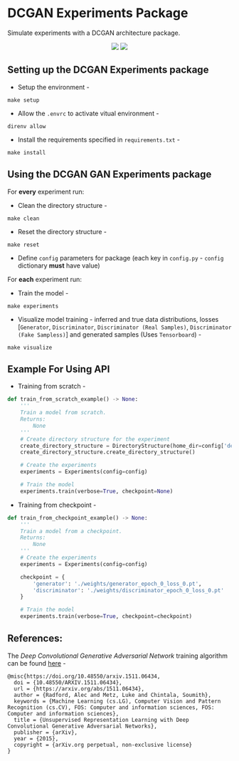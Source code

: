 # DCGAN Experiments Package

Simulate experiments with a DCGAN architecture package.

<p align="center">
    <a href="https://www.python.org/">
    <img src="https://img.shields.io/badge/Python-3.9.6-ff69b4.svg" /></a>
    <a href= "https://pytorch.org/">
    <img src="https://img.shields.io/badge/PyTorch-1.13-2BAF2B.svg" /></a>
</p>

## Setting up the DCGAN Experiments package

- Setup the environment - 
```
make setup
```

- Allow the `.envrc` to activate vitual environment - 
```
direnv allow
```

- Install the requirements specified in `requirements.txt` - 
```
make install
```

## Using the DCGAN GAN Experiments package

For **every** experiment run:

- Clean the directory structure - 
```
make clean
```

- Reset the directory structure - 
```
make reset
```

- Define `config` parameters for package (each key in `config.py` - `config` dictionary **must** have value)

For **each** experiment run:

- Train the model - 
```
make experiments
```

- Visualize model training - inferred and true data distributions, losses [`Generator`, `Discriminator`, `Discriminator (Real Samples)`, `Discriminator (Fake Sampless)`] and generated samples (Uses `Tensorboard`) - 
```
make visualize
```

## Example For Using API

 - Training from scratch - 

```python
def train_from_scratch_example() -> None:
    '''
    Train a model from scratch.
    Returns:
        None
    '''
    # Create directory structure for the experiment
    create_directory_structure = DirectoryStructure(home_dir=config['device']['home directory'])
    create_directory_structure.create_directory_structure()

    # Create the experiments
    experiments = Experiments(config=config)

    # Train the model
    experiments.train(verbose=True, checkpoint=None)
```

- Training from checkpoint - 

```python
def train_from_checkpoint_example() -> None:
    '''
    Train a model from a checkpoint.
    Returns:
        None
    '''
    # Create the experiments
    experiments = Experiments(config=config)

    checkpoint = {
        'generator': './weights/generator_epoch_0_loss_0.pt',
        'discriminator': './weights/discriminator_epoch_0_loss_0.pt'
    }

    # Train the model
    experiments.train(verbose=True, checkpoint=checkpoint)
```

## References:

The *Deep Convolutional Generative Adversarial Network* training algorithm can be found [here](https://arxiv.org/abs/1511.06434) - 
```
@misc{https://doi.org/10.48550/arxiv.1511.06434,
  doi = {10.48550/ARXIV.1511.06434},
  url = {https://arxiv.org/abs/1511.06434},
  author = {Radford, Alec and Metz, Luke and Chintala, Soumith},
  keywords = {Machine Learning (cs.LG), Computer Vision and Pattern Recognition (cs.CV), FOS: Computer and information sciences, FOS: Computer and information sciences},
  title = {Unsupervised Representation Learning with Deep Convolutional Generative Adversarial Networks},
  publisher = {arXiv},
  year = {2015},
  copyright = {arXiv.org perpetual, non-exclusive license}
}
```
